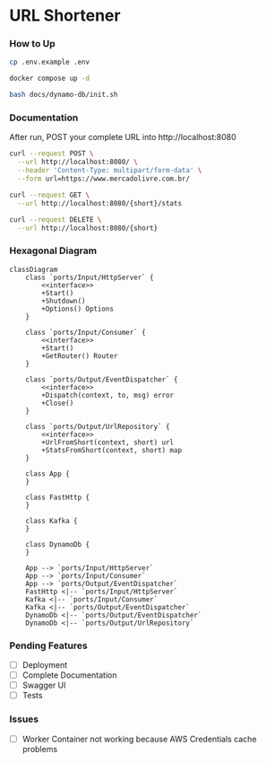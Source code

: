 # URL Shortener

### How to Up

```bash
cp .env.example .env

docker compose up -d

bash docs/dynamo-db/init.sh
```

### Documentation

After run, POST your complete URL into http://localhost:8080

```bash
curl --request POST \
  --url http://localhost:8080/ \
  --header 'Content-Type: multipart/form-data' \
  --form url=https://www.mercadolivre.com.br/

curl --request GET \
  --url http://localhost:8080/{short}/stats

curl --request DELETE \
  --url http://localhost:8080/{short}
```

### Hexagonal Diagram

```mermaid
classDiagram
    class `ports/Input/HttpServer` {
        <<interface>>
        +Start()
        +Shutdown()
        +Options() Options
    }

    class `ports/Input/Consumer` {
        <<interface>>
        +Start()
        +GetRouter() Router
    }

    class `ports/Output/EventDispatcher` {
        <<interface>>
        +Dispatch(context, to, msg) error
        +Close()
    }

    class `ports/Output/UrlRepository` {
        <<interface>>
        +UrlFromShort(context, short) url
        +StatsFromShort(context, short) map
    }

    class App {
    }
    
    class FastHttp {
    }
    
    class Kafka {
    }
    
    class DynamoDb {
    }

    App --> `ports/Input/HttpServer`
    App --> `ports/Input/Consumer`
    App --> `ports/Output/EventDispatcher`
    FastHttp <|-- `ports/Input/HttpServer`
    Kafka <|-- `ports/Input/Consumer`
    Kafka <|-- `ports/Output/EventDispatcher`
    DynamoDb <|-- `ports/Output/EventDispatcher`
    DynamoDb <|-- `ports/Output/UrlRepository`
```


### Pending Features

 - [ ] Deployment
 - [ ] Complete Documentation
 - [ ] Swagger UI
 - [ ] Tests

### Issues

 - [ ] Worker Container not working because AWS Credentials cache problems
